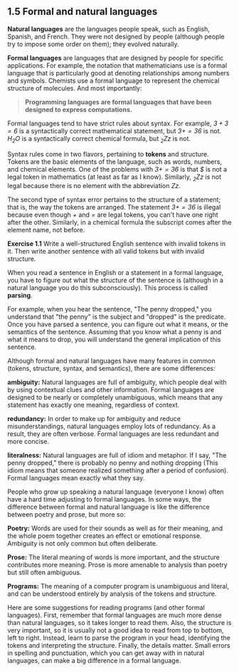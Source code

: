 ## 1.5 Formal and natural languages
**Natural languages** are the languages people speak, such as English, Spanish, and French.  They were not 
designed by people (although people try to impose some order on them); they evolved naturally.

**Formal languages** are languages that are designed by people for specific applications. For example, the 
notation that mathematicians use is a formal language that is particularly good at denoting relationships 
among numbers and symbols. Chemists use a formal language to represent the chemical structure of molecules. And most importantly:


> **Programming languages are formal languages that have been designed to express computations.**

Formal languages tend to have strict rules about syntax. For example, _$3 + 3 = 6$_ is a syntactically correct 
mathematical statement, but _$3+ = 3$6_ is not. _H<sub>2</sub>O_ is a syntactically correct chemical formula, 
but _<sub>2</sub>Zz_ is not.

Syntax rules come in two flavors, pertaining to **tokens** and structure. Tokens are the basic elements of 
the language, such as words, numbers, and chemical elements.  One of the problems with _$3 + = 3$6_ 
is that _$_ is not a legal token in mathematics (at least as far as I know).  Similarly, _<sub>2</sub>Zz_ is not legal 
because there is no element with the abbreviation _Zz_.

The second type of syntax error pertains to the structure of a statement; that is, the way the tokens are 
arranged. The statement _$3+ = 3$6_ is illegal because even though _+_ and _=_ are legal tokens, 
you can't have one right after the other. Similarly, in a chemical formula the subscript comes after the 
element name, not before.

**Exercise 1.1**
Write a well-structured English sentence with invalid tokens in it. Then write another sentence with all 
valid tokens but with invalid structure.

When you read a sentence in English or a statement in a formal language, you have to figure out what the 
structure of the sentence is (although in a natural language you do this subconsciously).  This process 
is called **parsing**.

For example, when you hear the sentence, "The penny dropped," you understand that "the penny" is the 
subject and "dropped" is the predicate. Once you have parsed a sentence, you can figure out what it 
means, or the semantics of the sentence. Assuming that you know what a penny is and what it means to 
drop, you will understand the general implication of this sentence.

Although formal and natural languages have many features in common (tokens, structure, syntax, and 
semantics), there are some differences:

**ambiguity:** Natural languages are full of ambiguity, which people deal with by using contextual 
clues and other information. Formal languages are designed to be nearly or completely unambiguous, which 
means that any statement has exactly one meaning, regardless of context.

**redundancy:** In order to make up for ambiguity and reduce misunderstandings, natural languages employ 
lots of redundancy. As a result, they are often verbose. Formal languages are less redundant and more 
concise.

**literalness:** Natural languages are full of idiom and metaphor. If I say, "The penny dropped," 
there is probably no penny and nothing dropping (This idiom means that someone realized something 
after a period of confusion). Formal languages mean exactly what they say.

People who grow up speaking a natural language (everyone I know) often have a hard time adjusting to 
formal languages. In some ways, the difference between formal and natural language is like the 
difference between poetry and prose, but more so:

**Poetry:** Words are used for their sounds as well as for their meaning, and the whole poem 
together creates an effect or emotional response. Ambiguity is not only common but often deliberate.

**Prose:** The literal meaning of words is more important, and the structure contributes more 
meaning. Prose is more amenable to analysis than poetry but still often ambiguous.

**Programs:** The meaning of a computer program is unambiguous and literal, and can be understood 
entirely by analysis of the tokens and structure.

Here are some suggestions for reading programs (and other formal languages). First, remember that 
formal languages are much more dense than natural languages, so it takes longer to read them. Also, 
the structure is very important, so it is usually not a good idea to read from top to bottom, left 
to right. Instead, learn to parse the program in your head, identifying the tokens and interpreting 
the structure. Finally, the details matter. Small errors in spelling and punctuation, which you can 
get away with in natural languages, can make a big difference in a formal language.